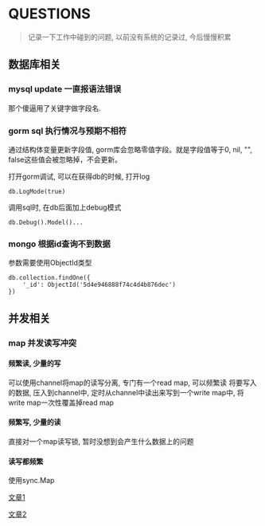 # QUESTIONS

> 记录一下工作中碰到的问题, 以前没有系统的记录过, 今后慢慢积累

## 数据库相关

### mysql update 一直报语法错误

那个傻逼用了关键字做字段名. 

### gorm sql 执行情况与预期不相符

通过结构体变量更新字段值, gorm库会忽略零值字段。就是字段值等于0, nil, "", false这些值会被忽略掉，不会更新。

打开gorm调试, 可以在获得db的时候, 打开log

```
db.LogMode(true)
```

调用sql时, 在db后面加上debug模式

```gotemplate
db.Debug().Model()...
```

### mongo 根据id查询不到数据

参数需要使用ObjectId类型

```gotemplate
db.collection.findOne({
    '_id': ObjectId('5d4e946888f74c4d4b876dec')
})
```

## 并发相关

### map 并发读写冲突

#### 频繁读, 少量的写

可以使用channel将map的读写分离, 专门有一个read map, 可以频繁读
将要写入的数据, 压入到channel中, 定时从channel中读出来写到一个write map中, 将write map一次性覆盖掉read map

#### 频繁写, 少量的读

直接对一个map读写锁, 暂时没想到会产生什么数据上的问题

#### 读写都频繁

使用sync.Map

[文章1](https://juejin.im/post/5c9b93a6e51d4579e94a9477)

[文章2](https://studygolang.com/articles/23370)